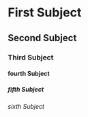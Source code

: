 # First Subject
## Second Subject
### Third Subject
#### fourth Subject
##### fifth Subject
###### sixth Subject